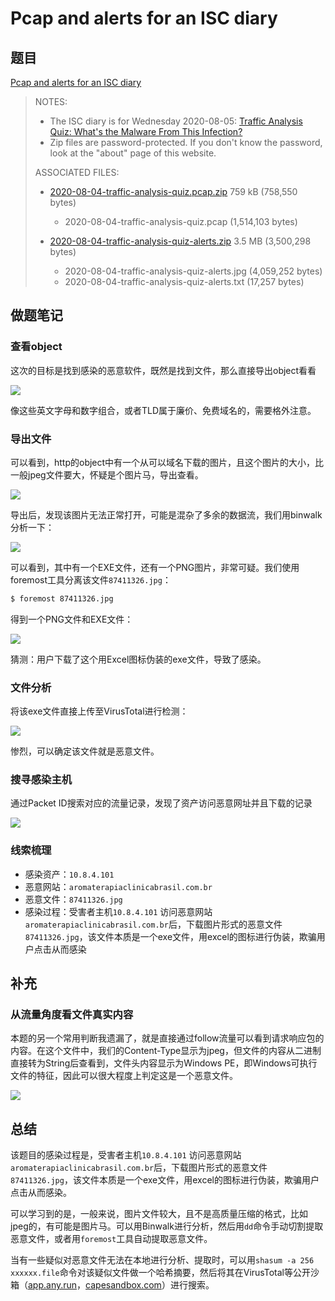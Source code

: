 # Pcap and alerts for an ISC diary

## 题目

[Pcap and alerts for an ISC diary](https://www.malware-traffic-analysis.net/2020/08/04/index.html)

>   NOTES:
>
>   -   The ISC diary is for Wednesday 2020-08-05: [Traffic Analysis Quiz: What's the Malware From This Infection?](https://isc.sans.edu/forums/diary/Traffic+Analysis+Quiz+Whats+the+Malware+From+This+Infection/26430/)
>   -   Zip files are password-protected. If you don't know the password, look at the "about" page of this website.
>
>   ASSOCIATED FILES:
>
>   -   [2020-08-04-traffic-analysis-quiz.pcap.zip](https://www.malware-traffic-analysis.net/2020/08/04/2020-08-04-traffic-analysis-quiz.pcap.zip)  759 kB  (758,550 bytes)
>       -   2020-08-04-traffic-analysis-quiz.pcap  (1,514,103 bytes)
>
>   -   [2020-08-04-traffic-analysis-quiz-alerts.zip](https://www.malware-traffic-analysis.net/2020/08/04/2020-08-04-traffic-analysis-quiz-alerts.zip)  3.5 MB  (3,500,298 bytes)
>       -   2020-08-04-traffic-analysis-quiz-alerts.jpg  (4,059,252 bytes)
>       -   2020-08-04-traffic-analysis-quiz-alerts.txt  (17,257 bytes)





## 做题笔记

### 查看object

这次的目标是找到感染的恶意软件，既然是找到文件，那么直接导出object看看

![](https://image-host-toky.oss-cn-shanghai.aliyuncs.com/20200825013217.png)

像这些英文字母和数字组合，或者TLD属于廉价、免费域名的，需要格外注意。

### 导出文件

可以看到，http的object中有一个从可以域名下载的图片，且这个图片的大小，比一般jpeg文件要大，怀疑是个图片马，导出查看。

![](https://image-host-toky.oss-cn-shanghai.aliyuncs.com/20200825013539.png)

导出后，发现该图片无法正常打开，可能是混杂了多余的数据流，我们用binwalk分析一下：

![](https://image-host-toky.oss-cn-shanghai.aliyuncs.com/20200825013931.png)

可以看到，其中有一个EXE文件，还有一个PNG图片，非常可疑。我们使用foremost工具分离该文件`87411326.jpg`：

```bash
$ foremost 87411326.jpg
```

得到一个PNG文件和EXE文件：

![](https://image-host-toky.oss-cn-shanghai.aliyuncs.com/20200825014750.png)

猜测：用户下载了这个用Excel图标伪装的exe文件，导致了感染。

### 文件分析

将该exe文件直接上传至VirusTotal进行检测：

![](https://image-host-toky.oss-cn-shanghai.aliyuncs.com/20200825015216.png)

惨烈，可以确定该文件就是恶意文件。

### 搜寻感染主机

通过Packet ID搜索对应的流量记录，发现了资产访问恶意网址并且下载的记录

![](https://image-host-toky.oss-cn-shanghai.aliyuncs.com/20200825015634.png)



### 线索梳理

-   感染资产：`10.8.4.101`
-   恶意网站：`aromaterapiaclinicabrasil.com.br`
-   恶意文件：`87411326.jpg`
-   感染过程：受害者主机`10.8.4.101` 访问恶意网站`aromaterapiaclinicabrasil.com.br`后，下载图片形式的恶意文件`87411326.jpg`，该文件本质是一个exe文件，用excel的图标进行伪装，欺骗用户点击从而感染



## 补充

### 从流量角度看文件真实内容

本题的另一个常用判断我遗漏了，就是直接通过follow流量可以看到请求响应包的内容。在这个文件中，我们的Content-Type显示为jpeg，但文件的内容从二进制直接转为String后查看到，文件头内容显示为Windows PE，即Windows可执行文件的特征，因此可以很大程度上判定这是一个恶意文件。

![](https://image-host-toky.oss-cn-shanghai.aliyuncs.com/20200825021315.png)



## 总结

该题目的感染过程是，受害者主机`10.8.4.101` 访问恶意网站`aromaterapiaclinicabrasil.com.br`后，下载图片形式的恶意文件`87411326.jpg`，该文件本质是一个exe文件，用excel的图标进行伪装，欺骗用户点击从而感染。

可以学习到的是，一般来说，图片文件较大，且不是高质量压缩的格式，比如jpeg的，有可能是图片马。可以用Binwalk进行分析，然后用`dd`命令手动切割提取恶意文件，或者用`foremost`工具自动提取恶意文件。

当有一些疑似对恶意文件无法在本地进行分析、提取时，可以用`shasum -a 256 xxxxxx.file`命令对该疑似文件做一个哈希摘要，然后将其在VirusTotal等公开沙箱（[app.any.run](https://app.any.run/)，[capesandbox.com](https://capesandbox.com/)）进行搜索。

